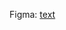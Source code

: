 Figma: [text](https://www.figma.com/design/nRnJIFbv44JxqdlSoiUKM0/СлепцоваАйыына?node-id=16-110&t=qqTrp3UmlN5g9Se5-0)
